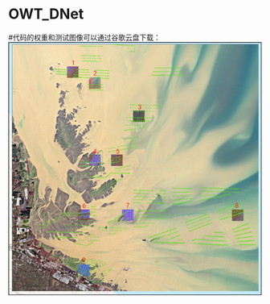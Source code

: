 # OWT_DNet

#代码的权重和测试图像可以通过谷歌云盘下载：
![image](https://github.com/GZ200122/OWT_DNet/blob/main/Location%20map%20of%20the%209%20test%20images%20at%20Image%20C%20(waters%20near%20Nantong%20City%2C%20China).jpg)
